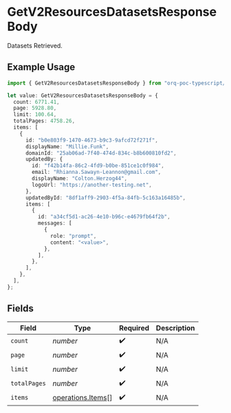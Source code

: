 # GetV2ResourcesDatasetsResponseBody

Datasets Retrieved.

## Example Usage

```typescript
import { GetV2ResourcesDatasetsResponseBody } from "orq-poc-typescript/models/operations";

let value: GetV2ResourcesDatasetsResponseBody = {
  count: 6771.41,
  page: 5928.80,
  limit: 100.64,
  totalPages: 4758.26,
  items: [
    {
      id: "b0e803f9-1470-4673-b9c3-9afcd72f271f",
      displayName: "Millie.Funk",
      domainId: "25ab06ad-7f40-474d-834c-b8b600810fd2",
      updatedBy: {
        id: "f42b14fa-86c2-4fd9-b0be-851ce1c0f984",
        email: "Rhianna.Sawayn-Leannon@gmail.com",
        displayName: "Colton.Herzog44",
        logoUrl: "https://another-testing.net",
      },
      updatedById: "8df1aff9-2903-4f5a-84fb-5c163a16485b",
      items: [
        {
          id: "a34cf5d1-ac26-4e10-b96c-e4679fb64f2b",
          messages: [
            {
              role: "prompt",
              content: "<value>",
            },
          ],
        },
      ],
    },
  ],
};
```

## Fields

| Field                                                  | Type                                                   | Required                                               | Description                                            |
| ------------------------------------------------------ | ------------------------------------------------------ | ------------------------------------------------------ | ------------------------------------------------------ |
| `count`                                                | *number*                                               | :heavy_check_mark:                                     | N/A                                                    |
| `page`                                                 | *number*                                               | :heavy_check_mark:                                     | N/A                                                    |
| `limit`                                                | *number*                                               | :heavy_check_mark:                                     | N/A                                                    |
| `totalPages`                                           | *number*                                               | :heavy_check_mark:                                     | N/A                                                    |
| `items`                                                | [operations.Items](../../models/operations/items.md)[] | :heavy_check_mark:                                     | N/A                                                    |